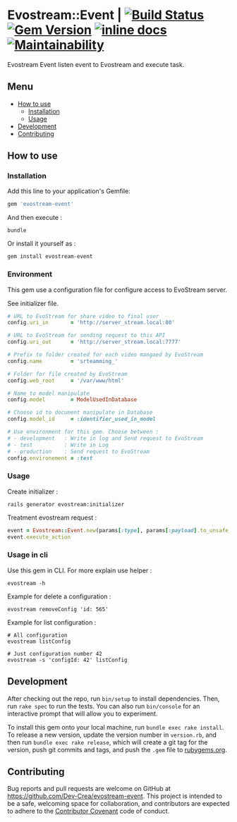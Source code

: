 # Evostream::Event | [![Build Status](https://travis-ci.org/Dev-Crea/evostream-event.svg?branch=master)](https://travis-ci.org/Dev-Crea/evostream-event) [![Gem Version](https://badge.fury.io/rb/evostream-event.svg)](https://badge.fury.io/rb/evostream-event) [![inline docs](https://inch-ci.org/github/Dev-Crea/evostream-event.svg)](https://inch-ci.org/github/Dev-Crea/evostream-event) [![Maintainability](https://api.codeclimate.com/v1/badges/8fc5d78d80473fd9ae3e/maintainability)](https://codeclimate.com/github/Dev-Crea/cli-evostream/maintainability)

Evostream Event listen event to Evostream and execute task.

## Menu

* [How to use](#how-to-use)
  * [Installation](#installation)
  * [Usage](#usage)
* [Development](#development)
* [Contributing](#contributing)

## How to use

### Installation

Add this line to your application's Gemfile:

```ruby
gem 'evostream-event'
```

And then execute :

```linux
bundle
```

Or install it yourself as :

```linux
gem install evostream-event
```

### Environment

This gem use a configuration file for configure access to EvoStream server.

See initializer file.
```ruby
# URL to EvoStream for share video to final user
config.uri_in       = 'http://server_stream.local:80'

# URL to EvoStream for sending request to this API
config.uri_out      = 'http://server_stream.local:7777'

# Prefix to folder created for each video mangaed by EvoStream
config.name         = 'srteamming_'

# Folder for file created by EvoStream
config.web_root     = '/var/www/html'

# Name to model manipulate
config.model        = ModelUsedInDatabase

# Choose id to document manipulate in Database
config.model_id     = :identifier_used_in_model

# Use environment for this gem. Choose between :
# - development   : Write in log and Send request to EvoStream
# - test          : Write in Log
# - production    : Send request to EvoStream
config.environement = :test
```
### Usage

Create initializer :

```linux
rails generator evostream:initializer
```

Treatment evostream request :

```ruby
event = Evostream::Event.new(params[:type], params[:payload].to_unsafe_h)
event.execute_action
```

### Usage in cli

Use this gem in CLI. For more explain use helper :

```linux
evostream -h
```

Example for delete a configuration :

```linux
evostream removeConfig 'id: 565'
```

Example for list configuration :

```linux
# All configuration
evostream listConfig

# Just configuration number 42
evostream -s 'configId: 42' listConfig
```

## Development

After checking out the repo, run `bin/setup` to install dependencies. Then, run
`rake spec` to run the tests. You can also run `bin/console` for an interactive
prompt that will allow you to experiment.

To install this gem onto your local machine, run `bundle exec rake install`. To
release a new version, update the version number in `version.rb`, and then run
`bundle exec rake release`, which will create a git tag for the version, push
git commits and tags, and push the `.gem` file to
[rubygems.org](https://rubygems.org).

## Contributing

Bug reports and pull requests are welcome on GitHub at
https://github.com/Dev-Crea/evostream-event. This project is intended to be a
safe, welcoming space for collaboration, and contributors are expected to adhere
to the [Contributor Covenant](http://contributor-covenant.org) code of conduct.
